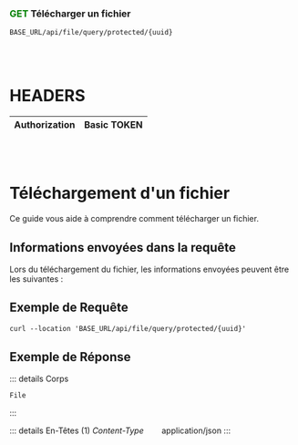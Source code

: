 ### <span style="color:green">GET</span> Télécharger un fichier

````
BASE_URL/api/file/query/protected/{uuid}
````

<br/> <br/>

# HEADERS

| Authorization | Basic TOKEN |
| ------------- | ----------- |

<br/> <br/>

# Téléchargement d'un fichier
Ce guide vous aide à comprendre comment télécharger un fichier.


## Informations envoyées dans la requête

Lors du téléchargement du fichier, les informations envoyées peuvent être les suivantes :

## Exemple de Requête

```txt
curl --location 'BASE_URL/api/file/query/protected/{uuid}' 

```


## Exemple de Réponse

::: details Corps  

```html
File
```
:::


::: details En-Têtes (1)
 *Content-Type*    &nbsp;&nbsp;&nbsp;&nbsp;&nbsp;&nbsp;     application/json
:::
